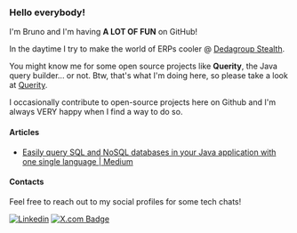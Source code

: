 ### Hello everybody!

I'm Bruno and I'm having **A LOT OF FUN** on GitHub!

In the daytime I try to make the world of ERPs cooler @ [Dedagroup Stealth](https://www.dedagroupstealth.com/).

You might know me for some open source projects like **Querity**, the Java query builder... or not. Btw, that's what I'm doing here, so please take a look at [Querity](https://github.com/queritylib/querity).

I occasionally contribute to open-source projects here on Github and I'm always VERY happy when I find a way to do so.

#### Articles

* [Easily query SQL and NoSQL databases in your Java application with one single language | Medium](https://brunomendola.medium.com/easily-query-sql-and-nosql-databases-in-your-java-application-with-one-single-language-3a7532c75134)

#### Contacts

Feel free to reach out to my social profiles for some tech chats!

[![Linkedin](https://img.shields.io/badge/LinkedIn-0A66C2?style=flat&logo=linkedin&logoColor=white)](https://www.linkedin.com/in/brunomendola/)
[![X.com Badge](https://img.shields.io/badge/brunomendola-000000?style=flat&logo=x&logoColor=white)](https://x.com/brunomendola)
